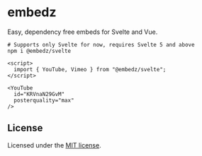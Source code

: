 # embedz
Easy, dependency free embeds for Svelte and Vue.

```shell
# Supports only Svelte for now, requires Svelte 5 and above
npm i @embedz/svelte
```

```svelte
<script>
  import { YouTube, Vimeo } from "@embedz/svelte";
</script>

<YouTube 
  id="KRVnaN29GvM" 
  posterquality="max"
/>
```

## License

Licensed under the [MIT license](https://github.com/embedz/embedz/blob/main/LICENSE.md).